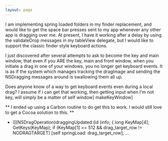 ```yaml
---
layout: page
---
```




I am implementing spring loaded folders in my finder replacement, and would like to get the space bar presses sent to my app whenever any other app is dragging over me.  At present, I have it working after a delay by using the validateDrop messages in my tableView delegate, but I would like to support the classic finder style keyboard actions.

I just discovered after several attempts to ask to become the key and main window, that even if you ARE the key, main and front window, when you initiate a drag in one of your windows, you no longer get keyboard events.  It is as if the system which manages tracking the dragImage and sending the NSDragging messages around is swallowing them all up.

Does anyone know of a way to get keyboard events even during a local drag?  I assume if i can get that working, then getting input when I'm not key, will simply be a matter of self window] makeKeyWindow]

**
I ended up using a Carbon routine to do get this to work.  I would still love to get a Cocoa solution to this.
**

    
- ([[NSDragOperation)draggingUpdated:(id <NSDraggingInfo>)info;
{
	long KeyMap[4];
	GetKeys(KeyMap);
	if (KeyMap[1] == 512 && drag_target_row != NODRAGTARGET)
		[self springLoad: drag_target_row];
...
